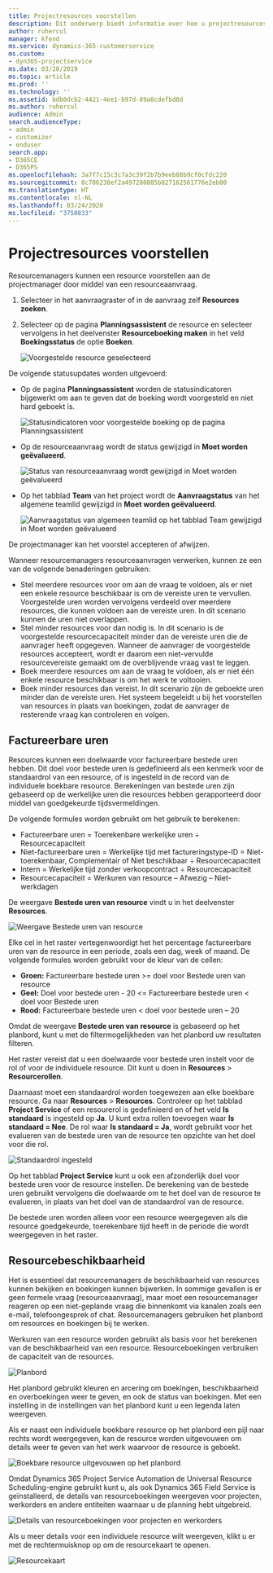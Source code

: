 ```yaml
---
title: Projectresources voorstellen
description: Dit onderwerp biedt informatie over hoe u projectresources kunt voorstellen.
author: ruhercul
manager: kfend
ms.service: dynamics-365-customerservice
ms.custom:
- dyn365-projectservice
ms.date: 03/28/2019
ms.topic: article
ms.prod: ''
ms.technology: ''
ms.assetid: bdb0dcb2-4421-4ee1-b97d-89a8cdefbd8d
ms.author: ruhercul
audience: Admin
search.audienceType:
- admin
- customizer
- enduser
search.app:
- D365CE
- D365PS
ms.openlocfilehash: 3a7f7c15c3c7a3c39f2b7b9eeb88b9cf0cfdc220
ms.sourcegitcommit: 8c786230ef2a497280885b827162561776e2eb00
ms.translationtype: HT
ms.contentlocale: nl-NL
ms.lasthandoff: 03/24/2020
ms.locfileid: "3750833"
---
```

# <a name="propose-project-resources"></a>Projectresources voorstellen

Resourcemanagers kunnen een resource voorstellen aan de projectmanager door middel van een resourceaanvraag.

1. Selecteer in het aanvraagraster of in de aanvraag zelf **Resources zoeken**.
2. Selecteer op de pagina **Planningsassistent** de resource en selecteer vervolgens in het deelvenster **Resourceboeking maken** in het veld **Boekingsstatus** de optie **Boeken**.

    ![Voorgestelde resource geselecteerd](media/Resource-Management-image62.png)

De volgende statusupdates worden uitgevoerd:

- Op de pagina **Planningsassistent** worden de statusindicatoren bijgewerkt om aan te geven dat de boeking wordt voorgesteld en niet hard geboekt is.

    ![Statusindicatoren voor voorgestelde boeking op de pagina Planningsassistent](media/Resource-Management-image63.png)

- Op de resourceaanvraag wordt de status gewijzigd in **Moet worden geëvalueerd**.

    ![Status van resourceaanvraag wordt gewijzigd in Moet worden geëvalueerd](media/Resource-Management-image64.png)

- Op het tabblad **Team** van het project wordt de **Aanvraagstatus** van het algemene teamlid gewijzigd in **Moet worden geëvalueerd**.

    ![Aanvraagstatus van algemeen teamlid op het tabblad Team gewijzigd in Moet worden geëvalueerd](media/Resource-Management-image48.png)

De projectmanager kan het voorstel accepteren of afwijzen.

Wanneer resourcemanagers resourceaanvragen verwerken, kunnen ze een van de volgende benaderingen gebruiken:

- Stel meerdere resources voor om aan de vraag te voldoen, als er niet een enkele resource beschikbaar is om de vereiste uren te vervullen. Voorgestelde uren worden vervolgens verdeeld over meerdere resources, die kunnen voldoen aan de vereiste uren. In dit scenario kunnen de uren niet overlappen.
- Stel minder resources voor dan nodig is. In dit scenario is de voorgestelde resourcecapaciteit minder dan de vereiste uren die de aanvrager heeft opgegeven. Wanneer de aanvrager de voorgestelde resources accepteert, wordt er daarom een niet-vervulde resourcevereiste gemaakt om de overblijvende vraag vast te leggen.
- Boek meerdere resources om aan de vraag te voldoen, als er niet één enkele resource beschikbaar is om het werk te voltooien.
- Boek minder resources dan vereist. In dit scenario zijn de geboekte uren minder dan de vereiste uren. Het systeem begeleidt u bij het voorstellen van resources in plaats van boekingen, zodat de aanvrager de resterende vraag kan controleren en volgen.

## <a name="billable-utilization"></a>Factureerbare uren

Resources kunnen een doelwaarde voor factureerbare bestede uren hebben. Dit doel voor bestede uren is gedefinieerd als een kenmerk voor de standaardrol van een resource, of is ingesteld in de record van de individuele boekbare resource. Berekeningen van bestede uren zijn gebaseerd op de werkelijke uren die resources hebben gerapporteerd door middel van goedgekeurde tijdsvermeldingen.

De volgende formules worden gebruikt om het gebruik te berekenen:

- Factureerbare uren = Toerekenbare werkelijke uren ÷ Resourcecapaciteit
- Niet-factureerbare uren = Werkelijke tijd met factureringstype-ID = Niet-toerekenbaar, Complementair of Niet beschikbaar ÷ Resourcecapaciteit
- Intern = Werkelijke tijd zonder verkoopcontract ÷ Resourcecapaciteit
- Resourcecapaciteit = Werkuren van resource – Afwezig – Niet-werkdagen

De weergave **Bestede uren van resource** vindt u in het deelvenster **Resources**.

![Weergave Bestede uren van resource](media/Resource-Management-image65.png)

Elke cel in het raster vertegenwoordigt het het percentage factureerbare uren van de resource in een periode, zoals een dag, week of maand. De volgende formules worden gebruikt voor de kleur van de cellen:

- **Groen:** Factureerbare bestede uren \>= doel voor Bestede uren van resource
- **Geel:** Doel voor bestede uren - 20 \<= Factureerbare bestede uren \< doel voor Bestede uren
- **Rood:** Factureerbare bestede uren \< doel voor bestede uren – 20

Omdat de weergave **Bestede uren van resource** is gebaseerd op het planbord, kunt u met de filtermogelijkheden van het planbord uw resultaten filteren.

Het raster vereist dat u een doelwaarde voor bestede uren instelt voor de rol of voor de individuele resource. Dit kunt u doen in **Resources** \> **Resourcerollen**.

Daarnaast moet een standaardrol worden toegewezen aan elke boekbare resource. Ga naar **Resources** \> **Resources**. Controleer op het tabblad **Project Service** of een resourerol is gedefinieerd en of het veld **Is standaard** is ingesteld op **Ja**. U kunt extra rollen toevoegen waar **Is standaard = Nee**. De rol waar **Is standaard = Ja**, wordt gebruikt voor het evalueren van de bestede uren van de resource ten opzichte van het doel voor die rol.

![Standaardrol ingesteld](media/Resource-Management-image67.png)

Op het tabblad **Project Service** kunt u ook een afzonderlijk doel voor bestede uren voor de resource instellen. De berekening van de bestede uren gebruikt vervolgens die doelwaarde om te het doel van de resource te evalueren, in plaats van het doel van de standaardrol van de resource.

De bestede uren worden alleen voor een resource weergegeven als die resource goedgekeurde, toerekenbare tijd heeft in de periode die wordt weergegeven in het raster.

## <a name="resource-availability"></a>Resourcebeschikbaarheid

Het is essentieel dat resourcemanagers de beschikbaarheid van resources kunnen bekijken en boekingen kunnen bijwerken. In sommige gevallen is er geen formele vraag (resourceaanvraag), maar moet een resourcemanager reageren op een niet-geplande vraag die binnenkomt via kanalen zoals een e-mail, telefoongesprek of chat. Resourcemanagers gebruiken het planbord om resources en boekingen bij te werken.

Werkuren van een resource worden gebruikt als basis voor het berekenen van de beschikbaarheid van een resource. Resourceboekingen verbruiken de capaciteit van de resources.

![Planbord](media/Resource-Management-image68.png)

Het planbord gebruikt kleuren en arcering om boekingen, beschikbaarheid en overboekingen weer te geven, en ook de status van boekingen. Met een instelling in de instellingen van het planbord kunt u een legenda laten weergeven.

Als er naast een individuele boekbare resource op het planbord een pijl naar rechts wordt weergegeven, kan de resource worden uitgevouwen om details weer te geven van het werk waarvoor de resource is geboekt.

![Boekbare resource uitgevouwen op het planbord](media/Resource-Management-image69.png)

Omdat Dynamics 365 Project Service Automation de Universal Resource Scheduling-engine gebruikt kunt u, als ook Dynamics 365 Field Service is geïnstalleerd, de details van resourceboekingen weergeven voor projecten, werkorders en andere entiteiten waarnaar u de planning hebt uitgebreid.

![Details van resourceboekingen voor projecten en werkorders](media/Resource-Management-image70.png)

Als u meer details voor een individuele resource wilt weergeven, klikt u er met de rechtermuisknop op om de resourcekaart te openen.

![Resourcekaart](media/Resource-Management-image71.png)
